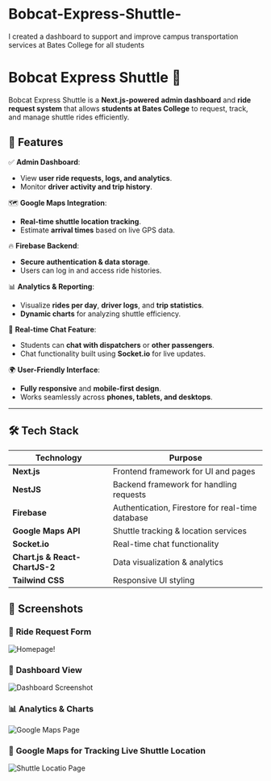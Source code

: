 
# Bobcat-Express-Shuttle-
I created a dashboard to support and improve campus transportation services at Bates College for all students

# **Bobcat Express Shuttle 🚖**

Bobcat Express Shuttle is a **Next.js-powered** **admin dashboard** and **ride request system** that allows **students at Bates College** to request, track, and manage shuttle rides efficiently.

## **📌 Features**

✅ **Admin Dashboard**:

- View **user ride requests, logs, and analytics**.
- Monitor **driver activity and trip history**.

🗺️ **Google Maps Integration**:

- **Real-time shuttle location tracking**.
- Estimate **arrival times** based on live GPS data.

🔥 **Firebase Backend**:

- **Secure authentication & data storage**.
- Users can log in and access ride histories.

📊 **Analytics & Reporting**:

- Visualize **rides per day**, **driver logs**, and **trip statistics**.
- **Dynamic charts** for analyzing shuttle efficiency.

💬 **Real-time Chat Feature**:

- Students can **chat with dispatchers** or **other passengers**.
- Chat functionality built using **Socket.io** for live updates.

🌍 **User-Friendly Interface**:

- **Fully responsive** and **mobile-first design**.
- Works seamlessly across **phones, tablets, and desktops**.

---

## **🛠️ Tech Stack**

| Technology                     | Purpose                                          |
| ------------------------------ | ------------------------------------------------ |
| **Next.js**                    | Frontend framework for UI and pages              |
| **NestJS**                     | Backend framework for handling requests          |
| **Firebase**                   | Authentication, Firestore for real-time database |
| **Google Maps API**            | Shuttle tracking & location services             |
| **Socket.io**                  | Real-time chat functionality                     |
| **Chart.js & React-ChartJS-2** | Data visualization & analytics                   |
| **Tailwind CSS**               | Responsive UI styling                            |



## **📸 Screenshots**

### 🚖 **Ride Request Form**

![Homepage!](https://github.com/user-attachments/assets/44334bcc-7614-4d3a-8f4e-2a2048a3d8f8)

### 📍 **Dashboard View**

![Dashboard Screenshot](https://github.com/user-attachments/assets/585fe779-d6b2-4b15-8cc8-1f18ac6c5921)

### 📊 **Analytics & Charts**

![Google Maps Page](https://github.com/user-attachments/assets/00a3b2ec-9c80-4647-9b92-6520cb0b49fe)

### 💬 **Google Maps for Tracking Live Shuttle Location**

![Shuttle Locatio Page ](https://github.com/user-attachments/assets/d8acf0a2-8411-469d-b9a3-2effac4841e6)





